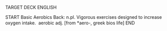 TARGET DECK
ENGLISH

START
Basic
Aerobics
Back: n.pl. Vigorous exercises designed to increase oxygen intake.  aerobic adj. [from *aero-, greek bios life]
END
